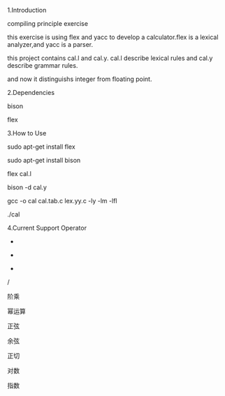 1.Introduction

compiling principle exercise

this exercise is using flex and yacc to develop a calculator.flex is a lexical analyzer,and yacc is a parser.

this project contains cal.l and cal.y. cal.l describe lexical rules and cal.y describe grammar rules.

and now it distinguishs integer from floating point.

2.Dependencies

bison

flex

3.How to Use

sudo apt-get install flex

sudo apt-get install bison

flex cal.l

bison -d cal.y

gcc -o cal cal.tab.c lex.yy.c -ly -lm -lfl

./cal

4.Current Support Operator

+

-

*

/

阶乘

幂运算

正弦

余弦

正切

对数

指数